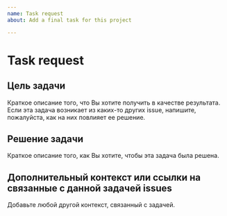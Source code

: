 ```yaml
---
name: Task request
about: Add a final task for this project

---
```

# Task request

## Цель задачи

Краткое описание того, что Вы хотите получить в качестве результата.
Если эта задача возникает из каких-то других issue, напишите, пожалуйста, как на них повлияет ее решение. 
<!-- Например: добавить поддержку logging из стандартной библиотеки Python 3. issue #logging_feature_issue_num -->

## Решение задачи

Краткое описание того, как Вы хотите, чтобы эта задача была решена. 
<!-- Например: прочитать документацию по модулю logging, создать класс-обёртку для работы с logging, проверить полученное решение. -->

## Дополнительный контекст или ссылки на связанные с данной задачей issues

Добавьте любой другой контекст, связанный с задачей.
<!-- Например: создать конфигурационный файл для логгера. -->
